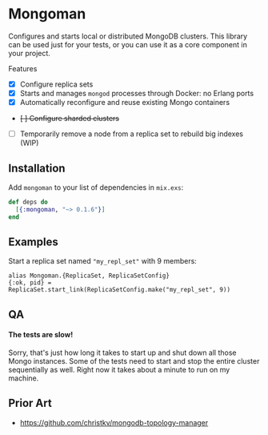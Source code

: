 # Mongoman

Configures and starts local or distributed MongoDB clusters. This library can be
used just for your tests, or you can use it as a core component in your project.

Features

- [x] Configure replica sets
- [x] Starts and manages `mongod` processes through Docker: no Erlang ports
- [x] Automatically reconfigure and reuse existing Mongo containers
- ~~[ ] Configure sharded clusters~~
- [ ] Temporarily remove a node from a replica set to rebuild big indexes (WIP)

## Installation

Add `mongoman` to your list of dependencies in `mix.exs`:

  ```elixir
  def deps do
    [{:mongoman, "~> 0.1.6"}]
  end
  ```

## Examples

Start a replica set named `"my_repl_set"` with 9 members:

    alias Mongoman.{ReplicaSet, ReplicaSetConfig}
    {:ok, pid} = ReplicaSet.start_link(ReplicaSetConfig.make("my_repl_set", 9))

## QA

#### The tests are slow!

Sorry, that's just how long it takes to start up and shut down all those Mongo
instances. Some of the tests need to start and stop the entire cluster
sequentially as well. Right now it takes about a minute to run on my machine.

## Prior Art

- https://github.com/christkv/mongodb-topology-manager
